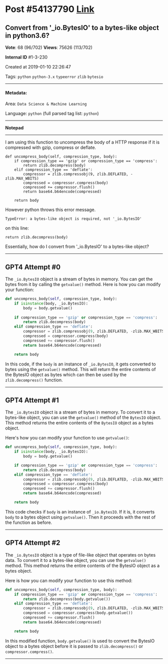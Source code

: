 
# Post \#54137790 [Link](https://stackoverflow.com/questions/54137790/)

## Convert from '_io.BytesIO' to a bytes-like object in python3.6?

**Vote**: 68 (96/702) **Views**: 75626 (113/702) 

**Internal ID** \#1-3-230

Created at 2019-01-10 22:26:47

Tags: `python` `python-3.x` `typeerror` `zlib` `bytesio`

----------

#### Metadata:

Area: `Data Science & Machine Learning`

Language: `python` (full parsed tag list: `python`)

----------

**Notepad**


----------

I am using this function to uncompress the body of a HTTP response if it is compressed with gzip, compress or deflate.
```
def uncompress_body(self, compression_type, body):
    if compression_type == 'gzip' or compression_type == 'compress':
        return zlib.decompress(body)
    elif compression_type == 'deflate':
        compressor = zlib.compressobj(9, zlib.DEFLATED, -zlib.MAX_WBITS)
        compressed = compressor.compress(body)
        compressed += compressor.flush()
        return base64.b64encode(compressed)

    return body
```

However python throws this error message.
```
TypeError: a bytes-like object is required, not '_io.BytesIO'
```

on this line:
```
return zlib.decompress(body)
```

Essentially, how do I convert from '_io.BytesIO' to a bytes-like object?


----------
        
## GPT4 Attempt \#0

The `_io.BytesIO` object is a stream of bytes in memory. You can get the bytes from it by calling the `getvalue()` method. Here is how you can modify your function:

```python
def uncompress_body(self, compression_type, body):
    if isinstance(body, _io.BytesIO):
        body = body.getvalue()
        
    if compression_type == 'gzip' or compression_type == 'compress':
        return zlib.decompress(body)
    elif compression_type == 'deflate':
        compressor = zlib.compressobj(9, zlib.DEFLATED, -zlib.MAX_WBITS)
        compressed = compressor.compress(body)
        compressed += compressor.flush()
        return base64.b64encode(compressed)

    return body
```

In this code, if the `body` is an instance of `_io.BytesIO`, it gets converted to bytes using the `getvalue()` method. This will return the entire contents of the BytesIO object as bytes which can then be used by the `zlib.decompress()` function.

--------

## GPT4 Attempt \#1

The `_io.BytesIO` object is a stream of bytes in memory. To convert it to a bytes-like object, you can use the `getvalue()` method of the `BytesIO` object. This method returns the entire contents of the `BytesIO` object as a bytes object.

Here's how you can modify your function to use `getvalue()`:

```python
def uncompress_body(self, compression_type, body):
    if isinstance(body, _io.BytesIO):
        body = body.getvalue()

    if compression_type == 'gzip' or compression_type == 'compress':
        return zlib.decompress(body)
    elif compression_type == 'deflate':
        compressor = zlib.compressobj(9, zlib.DEFLATED, -zlib.MAX_WBITS)
        compressed = compressor.compress(body)
        compressed += compressor.flush()
        return base64.b64encode(compressed)

    return body
```

This code checks if `body` is an instance of `_io.BytesIO`. If it is, it converts `body` to a bytes object using `getvalue()`. Then it proceeds with the rest of the function as before.

--------

## GPT4 Attempt \#2

The `_io.BytesIO` object is a type of file-like object that operates on bytes data. To convert it to a bytes-like object, you can use the `getvalue()` method. This method returns the entire contents of the BytesIO object as a bytes object.

Here is how you can modify your function to use this method:

```python
def uncompress_body(self, compression_type, body):
    if compression_type == 'gzip' or compression_type == 'compress':
        return zlib.decompress(body.getvalue())
    elif compression_type == 'deflate':
        compressor = zlib.compressobj(9, zlib.DEFLATED, -zlib.MAX_WBITS)
        compressed = compressor.compress(body.getvalue())
        compressed += compressor.flush()
        return base64.b64encode(compressed)

    return body
```

In this modified function, `body.getvalue()` is used to convert the BytesIO object to a bytes object before it is passed to `zlib.decompress()` or `compressor.compress()`.

--------
